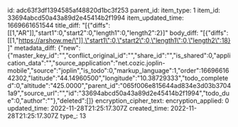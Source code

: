 id: adc63f3df1394585af48820d1bc3f253
parent_id: 
item_type: 1
item_id: 33694abcd50a43a89d2e45414b2f1994
item_updated_time: 1669661651544
title_diff: "[{\"diffs\":[[1,\"AR\"]],\"start1\":0,\"start2\":0,\"length1\":0,\"length2\":2}]"
body_diff: "[{\"diffs\":[[1,\"https://arshow.me/\"]],\"start1\":0,\"start2\":0,\"length1\":0,\"length2\":18}]"
metadata_diff: {"new":{"master_key_id":"","conflict_original_id":"","share_id":"","is_shared":0,"application_data":"","source_application":"net.cozic.joplin-mobile","source":"joplin","is_todo":0,"markup_language":1,"order":1669661642302,"latitude":"44.14960500","longitude":"10.38729333","todo_completed":0,"altitude":"425.0000","parent_id":"065f006e815644ad834e3d03b37041a9","source_url":"","id":"33694abcd50a43a89d2e45414b2f1994","todo_due":0,"author":""},"deleted":[]}
encryption_cipher_text: 
encryption_applied: 0
updated_time: 2022-11-28T21:25:17.307Z
created_time: 2022-11-28T21:25:17.307Z
type_: 13